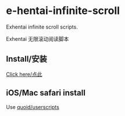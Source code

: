 # e-hentai-infinite-scroll

Exhentai infinite scroll scripts.

Exhentai 无限滚动阅读脚本

## Install/安装

[Click here/点此](https://raw.githubusercontent.com/IronKinoko/e-hentai-infinite-scroll/master/index.user.js)

## iOS/Mac safari install

Use [quoid/userscripts](https://github.com/quoid/userscripts)

